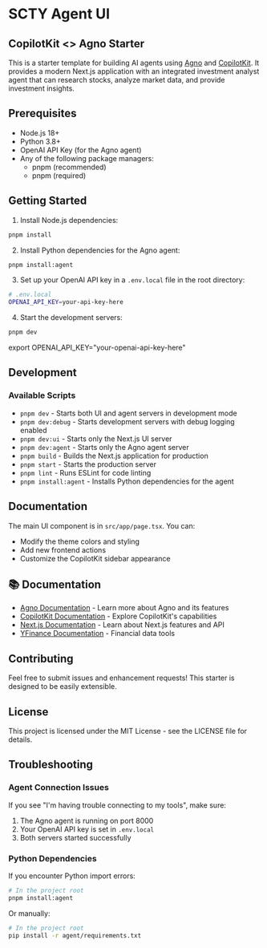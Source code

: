 # SCTY Agent UI
## CopilotKit <> Agno Starter

This is a starter template for building AI agents using [Agno](https://agno.com) and [CopilotKit](https://copilotkit.ai). It provides a modern Next.js application with an integrated investment analyst agent that can research stocks, analyze market data, and provide investment insights.

## Prerequisites

- Node.js 18+ 
- Python 3.8+
- OpenAI API Key (for the Agno agent)
- Any of the following package managers:
  - pnpm (recommended)
  - pnpm (required)

## Getting Started

1. Install Node.js dependencies:
```bash
pnpm install
```

2. Install Python dependencies for the Agno agent:
```bash
pnpm install:agent
```

3. Set up your OpenAI API key in a `.env.local` file in the root directory:
```bash
# .env.local
OPENAI_API_KEY=your-api-key-here
```

4. Start the development servers:
```bash
pnpm dev
```
export OPENAI_API_KEY="your-openai-api-key-here"

## Development

### Available Scripts

- `pnpm dev` - Starts both UI and agent servers in development mode
- `pnpm dev:debug` - Starts development servers with debug logging enabled
- `pnpm dev:ui` - Starts only the Next.js UI server
- `pnpm dev:agent` - Starts only the Agno agent server
- `pnpm build` - Builds the Next.js application for production
- `pnpm start` - Starts the production server
- `pnpm lint` - Runs ESLint for code linting
- `pnpm install:agent` - Installs Python dependencies for the agent

## Documentation

The main UI component is in `src/app/page.tsx`. You can:
- Modify the theme colors and styling
- Add new frontend actions
- Customize the CopilotKit sidebar appearance

## 📚 Documentation

- [Agno Documentation](https://docs.agno.com/introduction) - Learn more about Agno and its features
- [CopilotKit Documentation](https://docs.copilotkit.ai) - Explore CopilotKit's capabilities
- [Next.js Documentation](https://nextjs.org/docs) - Learn about Next.js features and API
- [YFinance Documentation](https://pypi.org/project/yfinance/) - Financial data tools

## Contributing

Feel free to submit issues and enhancement requests! This starter is designed to be easily extensible.

## License

This project is licensed under the MIT License - see the LICENSE file for details.

## Troubleshooting

### Agent Connection Issues
If you see "I'm having trouble connecting to my tools", make sure:
1. The Agno agent is running on port 8000
2. Your OpenAI API key is set in `.env.local`
3. Both servers started successfully

### Python Dependencies
If you encounter Python import errors:
```bash
# In the project root
pnpm install:agent
```

Or manually:
```bash
# In the project root
pip install -r agent/requirements.txt
```